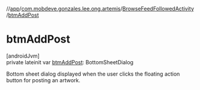 //[app](../../../index.md)/[com.mobdeve.gonzales.lee.ong.artemis](../index.md)/[BrowseFeedFollowedActivity](index.md)/[btmAddPost](btm-add-post.md)

# btmAddPost

[androidJvm]\
private lateinit var [btmAddPost](btm-add-post.md): BottomSheetDialog

Bottom sheet dialog displayed when the user clicks the floating action button for posting an artwork.
